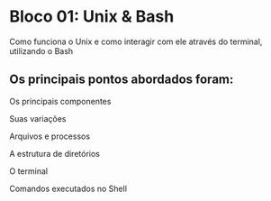 # Bloco 01: Unix & Bash

Como funciona o Unix e como interagir com ele através do terminal, utilizando o Bash

## Os principais pontos abordados foram:

  Os principais componentes

  Suas variações

  Arquivos e processos

  A estrutura de diretórios

  O terminal

  Comandos executados no Shell
